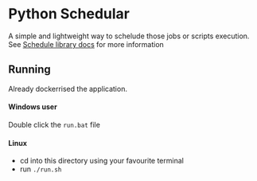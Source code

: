 # Python Schedular
A simple and lightweight way to schelude those jobs or scripts execution.  
See [Schedule library docs](https://schedule.readthedocs.io/en/stable/) for more information 
## Running
Already dockerrised the application. 
#### Windows user
Double click the `run.bat` file

#### Linux 
- cd into this directory using your favourite terminal
- run `./run.sh`
